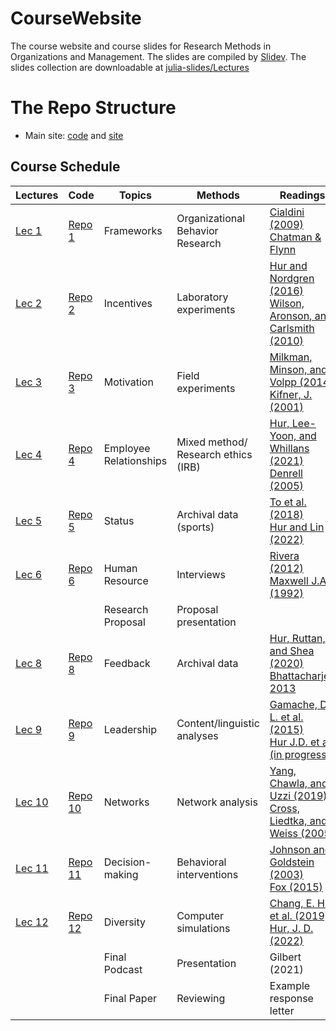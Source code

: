 # CourseWebsite
The course website and course slides for Research Methods in Organizations and Management. The slides are compiled by [Slidev](https://cn.sli.dev/). The slides collection are downloadable at [julia-slides/Lectures](https://github.com/Fanisting/julia_slides/tree/main/Lectures)

# The Repo Structure
- Main site: [code](https://github.com/Fanisting/julia_slides) and [site](https://julia-slides.netlify.app)
  
## Course Schedule

| **Lectures**                                        | Code                                                       | **Topics**             | **Methods**                         | **Readings**                                                 |
| ------------------------------------------------ | ---------------------------------------------------------- | ---------------------- | ----------------------------------- | ------------------------------------------------------------ |
| [Lec 1](https://julia-slides-lec1.netlify.app/)  | [Repo 1](https://github.com/Fanisting/julia-slides-lec1)   | Frameworks             | Organizational Behavior Research    | [Cialdini (2009)](https://brightspace.nyu.edu/d2l/le/lessons/245250/topics/7903033)<br />[Chatman & Flynn](https://brightspace.nyu.edu/d2l/le/lessons/245250/topics/8283986) |
| [Lec 2](https://julia-slides-lec2.netlify.app/)  | [Repo 2](https://github.com/Fanisting/julia-slides-lec2)   | Incentives             | Laboratory experiments              | [Hur and Nordgren (2016)](https://brightspace.nyu.edu/d2l/le/lessons/245250/topics/8317157) <br />[Wilson, Aronson, and Carlsmith (2010)](https://brightspace.nyu.edu/d2l/le/lessons/245250/topics/8317164) |
| [Lec 3](https://julia-slides-lec3.netlify.app/)  | [Repo 3](https://github.com/Fanisting/julia-slides-lec3)   | Motivation             | Field experiments                   | [Milkman, Minson, and Volpp (2014)](https://brightspace.nyu.edu/d2l/le/lessons/245250/topics/8317202)<br />[Kifner, J. (2001)](https://brightspace.nyu.edu/d2l/le/lessons/245250/topics/8317203) |
| [Lec 4](https://julia-slides-lec4.netlify.app/)  | [Repo 4](https://github.com/Fanisting/julia-slides-lec4)   | Employee Relationships | Mixed method/ Research ethics (IRB) | [Hur, Lee-Yoon, and Whillans (2021)](https://brightspace.nyu.edu/d2l/le/lessons/245250/topics/8317249)<br />[Denrell (2005)](https://brightspace.nyu.edu/d2l/le/lessons/245250/topics/8317240) |
| [Lec 5](https://julia-slides-lec5.netlify.app)   | [Repo 5](https://github.com/Fanisting/julia-slides-lec5)   | Status                 | Archival data (sports)              | [To et al. (2018)](https://brightspace.nyu.edu//content/enforced/245250-SP23_MGMT-SHU_401_SH_001/Week5_Going%20for%20it%20on%20fourth%20down.pdf?d2lSessionVal=IQqBo84Jcwc90EZK44o3L6c7O&ou=245250&d2l_body_type=3&retargetQuicklinks=true)<br /> [Hur and Lin (2022)](https://brightspace.nyu.edu//content/enforced/245250-SP23_MGMT-SHU_401_SH_001/Week5_Diversity_revision_Manuscript.pdf?d2lSessionVal=IQqBo84Jcwc90EZK44o3L6c7O&ou=245250&d2l_body_type=3&retargetQuicklinks=true) |
| [Lec 6](https://julia-slides-lec6.netlify.app)   | [Repo 6](https://github.com/Fanisting/julia-slides-lec6)   | Human Resource         | Interviews                          | [Rivera (2012)](https://brightspace.nyu.edu//content/enforced/245250-SP23_MGMT-SHU_401_SH_001/Week6_Hiring%20as%20cultural%20matching%20-%20Copy.pdf?d2lSessionVal=IQqBo84Jcwc90EZK44o3L6c7O&ou=245250&d2l_body_type=3&retargetQuicklinks=true)<br />[Maxwell J.A. (1992)](https://brightspace.nyu.edu//content/enforced/245250-SP23_MGMT-SHU_401_SH_001/Week6_Understanding%20and%20Validity%20in%20Qualitative%20Research.pdf?d2lSessionVal=IQqBo84Jcwc90EZK44o3L6c7O&ou=245250&d2l_body_type=3&retargetQuicklinks=true) |
|                                                  |                                                            | Research Proposal      | Proposal presentation               |                                                              |
| [Lec 8](https://julia-slides-lec8.netlify.app)   | [Repo 8](https://github.com/Fanisting/julia-slides-lec8)   | Feedback               | Archival data                       | [Hur, Ruttan, and Shea (2020)](https://brightspace.nyu.edu//content/enforced/245250-SP23_MGMT-SHU_401_SH_001/Week8_Huretal_JEPG2020.pdf?d2lSessionVal=Qz9K6aKdGCFlajJjXU3oEefln&ou=245250&d2l_body_type=3&retargetQuicklinks=true)<br /> [Bhattacharjee 2013](https://brightspace.nyu.edu/d2l/le/content/245250/topics/files/download/8424071/DirectFileTopicDownload) |
| [Lec 9](https://julia-slides-lec9.netlify.app)   | [Repo 9](https://github.com/Fanisting/julia-slides-lec9)   | Leadership             | Content/linguistic analyses         | [Gamache, D. L. et al. (2015)](https://brightspace.nyu.edu/d2l/le/lessons/245250/topics/8424026)<br />[Hur J.D. et al. (in progress)](https://brightspace.nyu.edu/d2l/le/lessons/245250/topics/8424027) |
| [Lec 10](https://julia-slides-lec10.netlify.app) | [Repo 10](https://github.com/Fanisting/julia-slides-lec10) | Networks               | Network analysis                    | [Yang, Chawla, and Uzzi (2019)](https://brightspace.nyu.edu/d2l/le/lessons/245250/topics/8492214)<br />[Cross, Liedtka, and Weiss (2005)](https://brightspace.nyu.edu/d2l/le/lessons/245250/topics/8492215) |
| [Lec 11](https://julia-slides-lec11.netlify.app) | [Repo 11](https://github.com/Fanisting/julia-slides-lec11) | Decision-making        | Behavioral interventions            | [Johnson and Goldstein (2003)](https://brightspace.nyu.edu/d2l/le/lessons/245250/topics/8492218)<br />[Fox (2015)](https://brightspace.nyu.edu/d2l/le/lessons/245250/topics/8492217) |
| [Lec 12](https://julia-slides-lec12.netlify.app) | [Repo 12](https://github.com/Fanisting/julia-slides-lec12) | Diversity              | Computer simulations                | [Chang, E. H. et al. (2019)](https://brightspace.nyu.edu/d2l/le/lessons/245250/topics/8492232)<br />[Hur, J. D. (2022)](https://brightspace.nyu.edu/d2l/le/lessons/245250/topics/8492236) |
|                                                  |                                                            | Final Podcast          | Presentation                        | Gilbert (2021)                                               |
|                                                  |                                                            | Final Paper            | Reviewing                           | Example response letter                                      |
